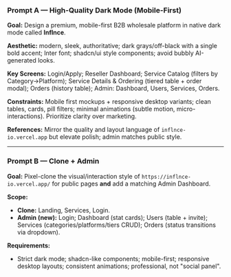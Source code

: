 ### Prompt A — High-Quality Dark Mode (Mobile-First)
**Goal:** Design a premium, mobile-first B2B wholesale platform in native dark mode called **Inflnce**.

**Aesthetic:** modern, sleek, authoritative; dark grays/off-black with a single bold accent; Inter font; shadcn/ui style components; avoid bubbly AI-generated looks.

**Key Screens:** Login/Apply; Reseller Dashboard; Service Catalog (filters by Category→Platform); Service Details & Ordering (tiered table + order modal); Orders (history table); Admin: Dashboard, Users, Services, Orders.

**Constraints:** Mobile first mockups + responsive desktop variants; clean tables, cards, pill filters; minimal animations (subtle motion, micro-interactions). Prioritize clarity over marketing.

**References:** Mirror the quality and layout language of `inflnce-io.vercel.app` but elevate polish; admin matches public style.

---

### Prompt B — Clone + Admin
**Goal:** Pixel-clone the visual/interaction style of `https://inflnce-io.vercel.app/` for public pages **and** add a matching Admin Dashboard.

**Scope:**
- **Clone:** Landing, Services, Login.
- **Admin (new):** Login; Dashboard (stat cards); Users (table + invite); Services (categories/platforms/tiers CRUD); Orders (status transitions via dropdown).

**Requirements:**
- Strict dark mode; shadcn-like components; mobile-first; responsive desktop layouts; consistent animations; professional, not "social panel".